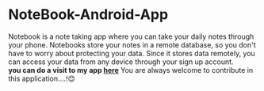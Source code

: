 # NoteBook-Android-App
Notebook is a note taking app where you can take your daily notes through your phone.
Notebooks store your notes in a remote database, so you don't have to worry about protecting your data. Since it stores data remotely, you can access your data from any device through your sign up account.</br>
<b>you can do a visit to my app [here](https://play.google.com/store/apps/details?id=com.pranto.NoteBook)</b>
You are always welcome to contribute in this application....!😊 

